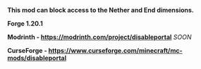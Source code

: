 **This mod can block access to the Nether and End dimensions.**

**Forge 1.20.1**

**Modrinth - https://modrinth.com/project/disableportal** *SOON*

**CurseForge - https://www.curseforge.com/minecraft/mc-mods/disableportal**
